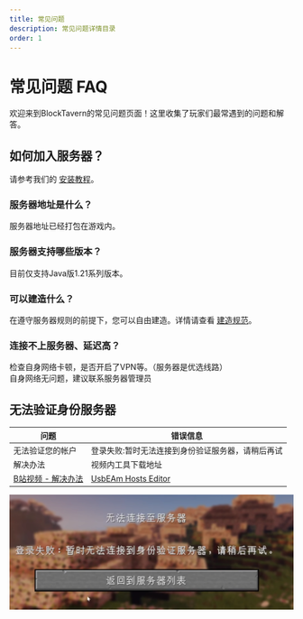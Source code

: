 ```yaml
---
title: 常见问题
description: 常见问题详情目录
order: 1
---
```


# 常见问题 FAQ

欢迎来到BlockTavern的常见问题页面！这里收集了玩家们最常遇到的问题和解答。

## 如何加入服务器？
请参考我们的 [安装教程](/zh-CN/InstallationTutorial/installation-details)。


### 服务器地址是什么？
服务器地址已经打包在游戏内。

### 服务器支持哪些版本？
目前仅支持Java版1.21系列版本。

### 可以建造什么？
在遵守服务器规则的前提下，您可以自由建造。详情请查看 [建造规范](/zh-CN/GameplayGuide/server-rules)。

### 连接不上服务器、延迟高？
检查自身网络卡顿，是否开启了VPN等。（服务器是优选线路）  
自身网络无问题，建议联系服务器管理员


## 无法验证身份服务器

| 问题  | 错误信息 |  
| ----- | --- |
| 无法验证您的帐户 | 登录失败:暂时无法连接到身份验证服务器，请稍后再试 | 
| 解决办法 | 视频内工具下载地址  | 
| [B站视频 - 解决办法](https://www.bilibili.com/video/BV16tejetEUH/) | [UsbEAm Hosts Editor](https://www.dogfight360.com/blog/18627/) | |

![err](./faq-details/faq-details01.png)


<Contributors />

<GitHistoryInformation />